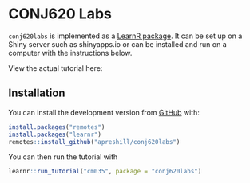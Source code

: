 
<!-- README.md is generated from README.Rmd. Please edit that file -->
CONJ620 Labs
============

`conj620labs` is implemented as a [LearnR package](https://rstudio.github.io/learnr/). It can be set up on a Shiny server such as shinyapps.io or can be installed and run on a computer with the instructions below.

View the actual tutorial here:

Installation
------------

You can install the development version from [GitHub](https://github.com/) with:

``` r
install.packages("remotes")
install.packages("learnr")
remotes::install_github("apreshill/conj620labs")
```

You can then run the tutorial with

``` r
learnr::run_tutorial("cm035", package = "conj620labs")
```

